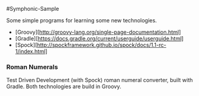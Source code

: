 #Symphonic-Sample

Some simple programs for learning some new technologies.

 - [Groovy][http://groovy-lang.org/single-page-documentation.html]
 - [Gradle][https://docs.gradle.org/current/userguide/userguide.html]
 - [Spock][http://spockframework.github.io/spock/docs/1.1-rc-1/index.html]
 
### Roman Numerals

 Test Driven Development (with Spock) roman numeral converter, built with Gradle.  Both technologies are build in Groovy.  